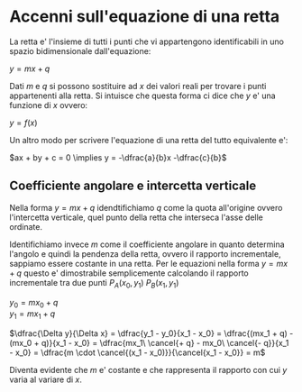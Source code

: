 # Accenni sull'equazione di una retta  

La retta e' l'insieme di tutti i punti che vi appartengono identificabili in uno spazio bidimensionale dall'equazione:  

$y = mx + q$  

Dati $m$ e $q$ si possono sostituire ad $x$ dei valori reali per trovare i punti appartenenti alla retta. Si intuisce che questa forma ci dice che $y$ e' una funzione di $x$ ovvero:  

$y = f(x)$  

Un altro modo per scrivere l'equazione di una retta del tutto equivalente e':    

$ax + by + c = 0 \implies y = -\dfrac{a}{b}x -\dfrac{c}{b}$  


## Coefficiente angolare e intercetta verticale

Nella forma $y = mx + q$ idendtifichiamo $q$ come la quota all'origine ovvero l'intercetta verticale, quel punto della retta che interseca l'asse delle ordinate.  

Identifichiamo invece $m$ come il coefficiente angolare in quanto determina l'angolo e quindi la pendenza della retta, ovvero il rapporto incrementale, sappiamo essere costante in una retta. Per le equazioni nella forma $y = mx + q$ questo e' dimostrabile semplicemente calcolando il rapporto incrementale tra due punti $P_A(x_0, y_1)\ P_B(x_1, y_1)$  

$y_0 = mx_0 + q$  
$y_1 = mx_1 + q$  

$\dfrac{\Delta y}{\Delta x} = \dfrac{y_1 - y_0}{x_1 - x_0} = \dfrac{(mx_1 + q) - (mx_0 + q)}{x_1 - x_0} = \dfrac{mx_1\ \cancel{+ q} - mx_0\ \cancel{- q}}{x_1 - x_0} = \dfrac{m \cdot \cancel{(x_1 - x_0)}}{\cancel{x_1 - x_0}} = m$  

Diventa evidente che $m$ e' costante e che rappresenta il rapporto con cui $y$ varia al variare di $x$.  